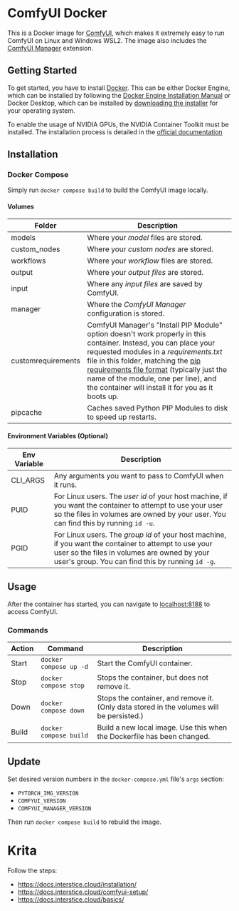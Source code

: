 # ComfyUI Docker

This is a Docker image for [ComfyUI](https://www.comfy.org/), which makes it extremely easy to run ComfyUI on Linux and Windows WSL2. The image also includes the [ComfyUI Manager](https://github.com/ltdrdata/ComfyUI-Manager) extension.

## Getting Started

To get started, you have to install [Docker](https://www.docker.com/). This can be either Docker Engine, which can be installed by following the [Docker Engine Installation Manual](https://docs.docker.com/engine/install/) or Docker Desktop, which can be installed by [downloading the installer](https://www.docker.com/products/docker-desktop/) for your operating system.

To enable the usage of NVIDIA GPUs, the NVIDIA Container Toolkit must be installed. The installation process is detailed in the [official documentation](https://docs.nvidia.com/datacenter/cloud-native/container-toolkit/latest/install-guide.html)

## Installation

### Docker Compose

Simply run `docker compose build` to build the ComfyUI image locally.

#### Volumes

| Folder             | Description                                          |
|--------------------|------------------------------------------------------|
| models             | Where your _model_ files are stored.                 |
| custom_nodes       | Where your _custom nodes_ are stored.                |
| workflows          | Where your _workflow_ files are stored.              |
| output             | Where your _output files_ are stored.                |
| input              | Where any _input files_ are saved by ComfyUI.        |
| manager            | Where the _ComfyUI Manager_ configuration is stored. |
| customrequirements | ComfyUI Manager's "Install PIP Module" option doesn't work properly in this container. Instead, you can place your requested modules in a _requirements.txt_ file in this folder, matching the [pip requirements file format](https://pip.pypa.io/en/stable/reference/requirements-file-format/) (typically just the name of the module, one per line), and the container will install it for you as it boots up. |
| pipcache           | Caches saved Python PIP Modules to disk to speed up restarts. |

#### Environment Variables (Optional)

| Env Variable   | Description                                             |
|----------------|---------------------------------------------------------|
| CLI_ARGS       | Any arguments you want to pass to ComfyUI when it runs. |
| PUID           | For Linux users. The _user id_ of your host machine, if you want the container to attempt to use your user so the files in volumes are owned by your user. You can find this by running `id -u`. |
| PGID           | For Linux users. The _group id_ of your host machine, if you want the container to attempt to use your user so the files in volumes are owned by your user's group. You can find this by running `id -g`. |

## Usage
After the container has started, you can navigate to [localhost:8188](http://localhost:8188) to access ComfyUI.

### Commands

| Action  | Command                  | Description                          |
|---------|--------------------------|--------------------------------------|
| Start   | `docker compose up -d`   | Start the ComfyUI container.         |
| Stop    | `docker compose stop`    | Stops the container, but does not remove it. |
| Down    | `docker compose down`   | Stops the container, and remove it. (Only data stored in the volumes will be persisted.) |
| Build   | `docker compose build` | Build a new local image. Use this when the Dockerfile has been changed. |

## Update

Set desired version numbers in the `docker-compose.yml` file's `args` section:
- `PYTORCH_IMG_VERSION`
- `COMFYUI_VERSION`
- `COMFYUI_MANAGER_VERSION`

Then run `docker compose build` to rebuild the image.

# Krita

Follow the steps:
- https://docs.interstice.cloud/installation/
- https://docs.interstice.cloud/comfyui-setup/
- https://docs.interstice.cloud/basics/
